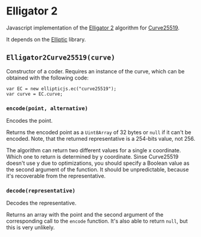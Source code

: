 Elligator 2
===========

Javascript implementation of the [Elligator 2](http://elligator.cr.yp.to/elligator-20130828.pdf) algorithm for [Curve25519](https://cr.yp.to/ecdh.html).

It depends on the [Elliptic](https://github.com/indutny/elliptic/) library.

`Elligator2Curve25519(curve)`
-----------------------------

Constructor of a coder. Requires an instance of the curve, which can be obtained with the following code:

```
var EC = new ellipticjs.ec("curve25519");
var curve = EC.curve;
```

### `encode(point, alternative)`

Encodes the point.

Returns the encoded point as a `Uint8Array` of 32 bytes or `null` if it can't be encoded. Note, that the returned representative is a 254-bits value, not 256.

The algorithm can return two different values for a single x coordinate. Which one to return is determined by y coordinate. Sinse Curve25519 doesn't use y due to optimizations, you should specify a Boolean value as the second argument of the function. It should be unpredictable, because it's recoverable from the representative.

### `decode(representative)`

Decodes the representative.

Returns an array with the point and the second argument of the corresponding call to the `encode` function. It's also able to return `null`, but this is very unlikely.
